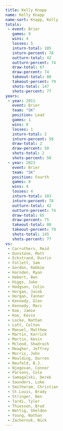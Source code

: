 ```yaml
---
title: Kelly Knapp
name: Kelly Knapp
name-sort: Knapp, Kelly
totals:
 - event: Brier
   games: 9
   wins: 4
   losses: 5
   inturn-total: 105
   inturn-percent: 78
   outturn-total: 42
   outturn-percent: 74
   draw-total: 67
   draw-percent: 74
   takeout-total: 80
   takeout-percent: 79
   shots-total: 147
   shots-percent: 77
years:
 - year: 2011
   event: Brier
   team: "SK"
   position: Lead
   games: 1
   wins: 0
   losses: 1
   inturn-total: 2
   inturn-percent: 50
   draw-total: 2
   draw-percent: 50
   shots-total: 2
   shots-percent: 50
 - year: 2023
   event: Brier
   team: "SK"
   position: Fourth
   games: 8
   wins: 4
   losses: 4
   inturn-total: 103
   inturn-percent: 78
   outturn-total: 42
   outturn-percent: 74
   draw-total: 65
   draw-percent: 75
   takeout-total: 80
   takeout-percent: 79
   shots-total: 145
   shots-percent: 77
vs:
 - Carruthers, Reid
 - Dunstone, Matt
 - Eckstrand, Dustin
 - Follett, Sam
 - Gordon, Robbie
 - Harnden, Ryan
 - Hebert, Ben
 - Higgs, Jake
 - Hodgson, Colin
 - Horgan, Jacob
 - Horgan, Tanner
 - Kennedy, Glen
 - Kennedy, Marc
 - Koe, Jamie
 - Koe, Kevin
 - Locke, Nathan
 - Lott, Colton
 - Manuel, Matthew
 - Martin, Karrick
 - Martin, Kevin
 - Mcleod, Shadrach
 - Meagher, Jeffrey
 - Morris, John
 - Moulding, Darren
 - Neufeld, B.J.
 - Njegovan, Connor
 - Parsons, Cole
 - Samagalski, Derek
 - Saunders, Luke
 - Smitheram, Christian
 - St.Louis, Brady
 - Stringer, Ben
 - Tardi, Tyler
 - Thiessen, Brad
 - Wettig, Sheldon
 - Young, Nathan
 - Zachernuk, Nick
---
```

